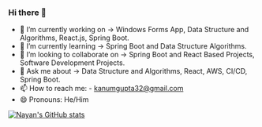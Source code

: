 ### Hi there 👋

- 🔭 I’m currently working on -> Windows Forms App, Data Structure and Algorithms, React.js, Spring Boot. 
- 🌱 I’m currently learning -> Spring Boot and Data Structure Algorithms.
- 👯 I’m looking to collaborate on -> Spring Boot and React Based Projects, Software Development Projects.
- 💬 Ask me about -> Data Structure and Algorithms, React, AWS, CI/CD, Spring Boot.
- 📫 How to reach me: - kanumgupta32@gmail.com
- 😄 Pronouns: He/Him
  
[![Nayan's GitHub stats](https://github-readme-stats.vercel.app/api?username=Nayan121com)](https://github.com/Nayan121com/github-readme-stats)
